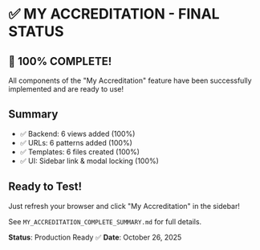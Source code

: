# ✅ MY ACCREDITATION - FINAL STATUS

## 🎉 100% COMPLETE!

All components of the "My Accreditation" feature have been successfully implemented and are ready to use!

## Summary
- ✅ Backend: 6 views added (100%)
- ✅ URLs: 6 patterns added (100%)  
- ✅ Templates: 6 files created (100%)
- ✅ UI: Sidebar link & modal locking (100%)

## Ready to Test!
Just refresh your browser and click "My Accreditation" in the sidebar!

See `MY_ACCREDITATION_COMPLETE_SUMMARY.md` for full details.

**Status**: Production Ready ✅
**Date**: October 26, 2025
